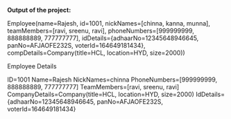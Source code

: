 **Output of the project:**

Employee(name=Rajesh, id=1001, nickNames=[chinna, kanna, munna], teamMembers=[ravi, sreenu, ravi], phoneNumbers=[999999999, 888888889, 777777777], idDetails={adhaarNo=12345648946645, panNo=AFJAOFE232S, voterId=164649181434}, compDetails=Company(title=HCL, location=HYD, size=2000))

Employee Details

ID=1001
Name=Rajesh
NickNames=chinna
PhoneNumbers=[999999999, 888888889, 777777777]
TeamMembers=[ravi, sreenu, ravi]
CompanyDetails=Company(title=HCL, location=HYD, size=2000)
IdDetails={adhaarNo=12345648946645, panNo=AFJAOFE232S, voterId=164649181434}
